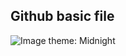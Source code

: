 Github basic file
---
![Image](https://images.freeimages.com/images/large-previews/71c/seesteg-1639956.jpg)
theme: Midnight
